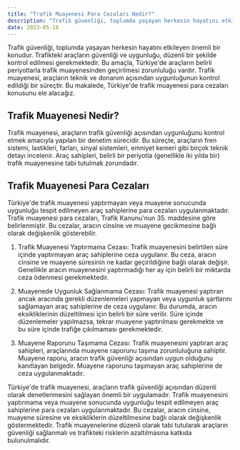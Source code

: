 ```yaml
---
title: "Trafik Muayenesi Para Cezaları Nedir?"
description: "Trafik güvenliği, toplumda yaşayan herkesin hayatını etkileyen önemli bir konudur"
date: 2023-05-18
---
```


Trafik güvenliği, toplumda yaşayan herkesin hayatını etkileyen önemli bir konudur. Trafikteki araçların güvenliği ve
uygunluğu, düzenli bir şekilde kontrol edilmesi gerekmektedir. Bu amaçla, Türkiye'de araçların belirli periyotlarla
trafik muayenesinden geçirilmesi zorunluluğu vardır. Trafik muayenesi, araçların teknik ve donanım açısından
uygunluğunun kontrol edildiği bir süreçtir. Bu makalede, Türkiye'de trafik muayenesi para cezaları konusunu ele
alacağız.

## Trafik Muayenesi Nedir?

Trafik muayenesi, araçların trafik güvenliği açısından uygunluğunu kontrol etmek amacıyla yapılan bir denetim sürecidir.
Bu süreçte, araçların fren sistemi, lastikleri, farları, sinyal sistemleri, emniyet kemeri gibi birçok teknik detayı
incelenir. Araç sahipleri, belirli bir periyotla (genellikle iki yılda bir) trafik muayenesine tabi tutulmak zorundadır.

## Trafik Muayenesi Para Cezaları

Türkiye'de trafik muayenesi yaptırmayan veya muayene sonucunda uygunluğu tespit edilmeyen araç sahiplerine para cezaları
uygulanmaktadır. Trafik muayenesi para cezaları, Trafik Kanunu'nun 35. maddesine göre belirlenmiştir. Bu cezalar, aracın
cinsine ve muayene gecikmesine bağlı olarak değişkenlik gösterebilir.

1. Trafik Muayenesi Yaptırmama Cezası:
   Trafik muayenesini belirtilen süre içinde yaptırmayan araç sahiplerine ceza uygulanır. Bu ceza, aracın cinsine ve
   muayene süresinin ne kadar geçirildiğine bağlı olarak değişir. Genellikle aracın muayenesini yaptırmadığı her ay için
   belirli bir miktarda ceza ödenmesi gerekmektedir.

2. Muayenede Uygunluk Sağlanmama Cezası:
   Trafik muayenesi yaptıran ancak aracında gerekli düzenlemeleri yapmayan veya uygunluk şartlarını sağlamayan araç
   sahiplerine de ceza uygulanır. Bu durumda, aracın eksikliklerinin düzeltilmesi için belirli bir süre verilir. Süre
   içinde düzenlemeler yapılmazsa, tekrar muayene yaptırılması gerekmekte ve bu süre içinde trafiğe çıkılmaması
   gerekmektedir.

3. Muayene Raporunu Taşımama Cezası:
   Trafik muayenesini yaptıran araç sahipleri, araçlarında muayene raporunu taşıma zorunluluğuna sahiptir. Muayene
   raporu, aracın trafik güvenliği açısından uygun olduğunu kanıtlayan belgedir. Muayene raporunu taşımayan araç
   sahiplerine de ceza uygulanmaktadır.

Türkiye'de trafik muayenesi, araçların trafik güvenliği açısından düzenli olarak denetlenmesini sağlayan önemli bir
uygulamadır. Trafik muayenesini yaptırmama veya muayene sonucunda uygunluğu tespit edilmeyen araç sahiplerine para
cezaları uygulanmaktadır. Bu cezalar, aracın cinsine, muayene süresine ve eksikliklerin düzeltilmesine bağlı olarak
değişkenlik göstermektedir. Trafik muayenelerine düzenli olarak tabi tutularak araçların güvenliği sağlanmalı ve
trafikteki risklerin azaltılmasına katkıda bulunulmalıdır.
